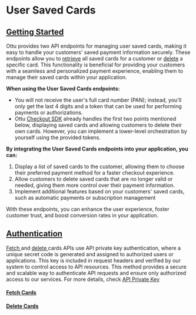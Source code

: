 # User Saved Cards

## [Getting Started](user-saved-cards.md#getting-started)

Ottu provides two API endpoints for managing user saved cards, making it easy to handle your customers' saved payment information securely. These endpoints allow you to [retrieve](user-saved-cards.md#fetch-cards) all saved cards for a customer or [delete](user-saved-cards.md#delete-cards) a specific card. This functionality is beneficial for providing your customers with a seamless and personalized payment experience, enabling them to manage their saved cards within your application.

**When using the User Saved Cards endpoints:**

* You will not receive the user's full card number (PAN); instead, you'll only get the last 4 digits and a token that can be used for performing payments or authorizations.
* Ottu [Checkout SDK](../checkout-sdk/) already handles the first two points mentioned below, displaying saved cards and allowing customers to delete their own cards. However, you can implement a lower-level orchestration by yourself using the provided tokens.

**By integrating the User Saved Cards endpoints into your application, you can:**

1. Display a list of saved cards to the customer, allowing them to choose their preferred payment method for a faster checkout experience.
2. Allow customers to delete saved cards that are no longer valid or needed, giving them more control over their payment information.
3. Implement additional features based on your customers' saved cards, such as automatic payments or subscription management

With these endpoints, you can enhance the user experience, foster customer trust, and boost conversion rates in your application.

## [**Authentication**](user-saved-cards.md#authentication)

[Fetch ](user-saved-cards.md#fetch-cards)and [delete ](user-saved-cards.md#delete-cards)cards APIs use API private key authentication, where a unique secret code is generated and assigned to authorized users or applications. This key is included in request headers and verified by our system to control access to API resources. This method provides a secure and scalable way to authenticate API requests and ensure only authorized access to our services. For more details, check [API Private Key](authentication.md#private-key)

#### [Fetch Cards](user-saved-cards.md#fetch-cards)

#### [Delete Cards](user-saved-cards.md#delete-cards)
